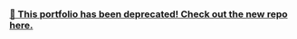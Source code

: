 ### [🔗 This portfolio has been deprecated! Check out the new repo here.](https://github.com/nickabate/portfolio-next)

